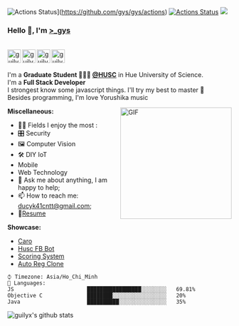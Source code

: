 ![Actions Status](https://github.com/gys/gys/workflows/wakatime-stats/badge.svg)](https://github.com/gys/gys/actions)
[![Actions Status](https://github.com/gys/gys/workflows/update-gh-activity/badge.svg)](https://github.com/gys/gys/actions)
![](https://visitor-badge.glitch.me/badge?page_id=gys)

### Hello 👋, I'm [>_gys](https://www.facebook.com/Tranducy1999/) 

<br/>
<a href="https://www.linkedin.com/in/tranducy/">
  <img align="left" alt="guilyx's LinkdeIN" width="30px" src="https://image.flaticon.com/icons/svg/2111/2111465.svg" />
</a>
<a href="https://www.facebook.com/Tranducy1999/">
  <img align="left" alt="guilyx's Facebook" width="30px" src="https://image.flaticon.com/icons/svg/2111/2111342.svg" />
</a>
<a href="https://www.instagram.com/gremanyy/">
  <img align="left" alt="guilyx's Instagram" width="30px" src="https://image.flaticon.com/icons/svg/2111/2111421.svg" />
</a>
<a href="#">
  <img align="left" alt="guilyx's Codingames" width="30px" src="https://image.flaticon.com/icons/svg/2010/2010522.svg" />
</a> <br /> <br />

I'm a **Graduate Student 👨🏽‍💼 [@HUSC](http://husc.hueuni.edu.vn/)** in Hue University of Science. <br />
I'm a **Full Stack Developer**  <br />
I strongest know some javascript things. I'll try my best to master 📢  <br />
Besides programming, I'm love Yorushika music <br />

  <img align="right" alt="GIF" src="https://c.tenor.com/kFNtXOJGyooAAAAC/azura-bonk-azura.gif" width="250px"/>
  
**Miscellaneous:**

  - 🤹🏽 Fields I enjoy the most : 
  - 🎛 Security
  - 🖼 Computer Vision
  - 🛠 DIY IoT
  - Mobile
  - Web Technology
  - 💬 Ask me about anything, I am happy to help;
  - 📫 How to reach me: <ducyk41cntt@gmail.com>;
  - 📝[Resume](https://www.linkedin.com/in/tranducy/)

**Showcase:**
- [Caro](https://www.youtube.com/watch?v=GKCaw_Bp7lo)
- [Husc FB Bot](https://www.youtube.com/watch?v=eDa8BSe_z6Q)
- [Scoring System](https://www.youtube.com/watch?v=2nG2I4Gb7Q4)
- [Auto Reg Clone](https://www.youtube.com/watch?v=eREeYYYlGGQ)

```text
⌚︎ Timezone: Asia/Ho_Chi_Minh
💬 Languages: 
JS                       █████████████████░░░░░░░░   69.81% 
Objective C              ████████░░░░░░░░░░░░░░░░░   20% 
Java                     ██████████░░░░░░░░░░░░░░░   35% 
```


![guilyx's github stats](https://github-readme-stats.vercel.app/api?username=gys&show_icons=true&hide_border=true)
